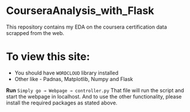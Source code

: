 # CourseraAnalysis_with_Flask
This repository contains my EDA on the coursera certification data scrapped from the web.

# To view this site:
* You should have `WORDCLOUD` library installed
* Other like - Padnas, Matplotlib, Numpy and Flask

**Run** `Simply go → Webpage → controller.py`
That file will run the script and start the webpage in localhost. And to use the other functionality, please install the required packages as stated above.
